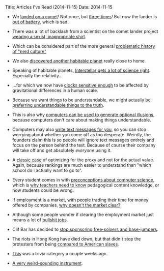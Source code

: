 Title: Articles I've Read (2014-11-15)
Date: 2014-11-15

* We [landed on a comet](http://blogs.esa.int/rosetta/2014/11/12/touchdown-rosettas-philae-probe-lands-on-comet/)! Not once, but [three times](http://blogs.esa.int/rosetta/2014/11/14/three-touchdowns-for-rosettas_lander/)! But now the lander is [out of battery](http://blogs.esa.int/rosetta/2014/11/15/our-landers-asleep/), which is sad.

* There was a lot of backlash from a scientist on the comet lander project [wearing a sexist, inappropriate shirt](http://www.stemwomen.net/astronomy-sexism-rosetta-shirtstorm/).

* Which can be considered part of the more general [problematic history of "nerd culture"](http://petewarden.com/2014/10/05/why-nerd-culture-must-die/)

* We also [discovered another habitable planet](http://www.theonion.com/articles/astronomers-discover-planet-identical-to-earth-wit,37437/) really close to home.

* Speaking of habitable planets, [Interstellar gets a lot of science right](http://ikjyotsinghkohli24.wordpress.com/2014/11/07/on-the-science-of-interstellar/). Especially the relativity...

* ...for which we now have [clocks sensitive enough](http://www.npr.org/2014/11/03/361069820/new-clock-may-end-time-as-we-know-it) to be affected by gravitational differences in a human scale.

* Because we want things to be understandable, we might actually [be preferring understandable things to the truth](http://www.ribbonfarm.com/2010/07/26/a-big-little-idea-called-legibility/).

* This is also why [computers can be used to generate optional illusions](http://nautil.us/issue/19/illusions/the-illusion-machine-that-teaches-us-how-we-see), because computers don't care about making things understandable.

* Computers may also [write text messages for you](http://www.fastcompany.com/3038006/innovation-agents/can-data-make-you-better-at-text-messaging), so you can stop worrying about whether you come off as too desperate. Weirdly, the founders claim this is so people will ignore text messages entirely and focus on the person behind the text. Because of course their company will take off and get absolutely *everyone* using it.

* A [classic case](http://www.newappsblog.com/2014/11/-a-rankings-tale-that-might-rankle.html) of optimizing for the proxy and not for the actual value. Again, because rankings are much easier to understand than "which school do I actually want to go to".

* Every student comes in with [preconceptions about computer science](http://computinged.wordpress.com/2010/11/27/there-is-no-first-in-cs1/), which is [why teachers need to know](http://computinged.wordpress.com/2010/02/05/what-cs-teachers-know-pck-for-cs-ed/) pedagogical content knowledge, or how students could be wrong.

* If employment is a market, with people trading their time for money offered by companies, [why doesn't the market clear?](http://lesswrong.com/lw/l41/unemployment_explanations/)

* Although some people wonder if clearing the employment market just means a lot of [bullshit jobs](https://libcom.org/library/phenomenon-bullshit-jobs-david-graeber).

* Clif Bar has decided to [stop sponsoring free-soloers and base-jumpers](http://www.clifbar.com/text/a-letter-to-the-climbing-community).

* The riots in Hong Kong have died down, but that didn't stop the protesters from being [compared to American slaves](http://www.slate.com/blogs/the_slatest/2014/10/31/hong_kong_slavery_protesters_compared_to_black_americans.html).

* [This](http://twistedsifter.com/2014/11/austin-light-illustrates-movie-titles-with-one-letter-removed/) was a trivia category a couple weeks ago.

* [A very weird-sounding instrument](http://www.openculture.com/2014/11/turkish-musician-gorkem-shows-how-to-play-the-yaybahar.html).
